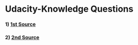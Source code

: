 # Udacity-Knowledge Questions


### 1) [1st Source](https://knowledge.udacity.com/questions/409190)
### 2) [2nd Source](https://knowledge.udacity.com/questions/513361)

